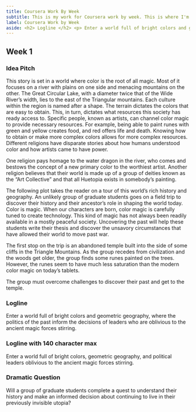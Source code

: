```yaml
---
title: Coursera Work By Week
subtitle: This is my work for Coursera work by week. This is where I'm putting each of my weekly posts.
label: Coursera Work by Week
aside: <h2> Logline </h2> <p> Enter a world full of bright colors and geometric geometries, where the politics of the past inform the leaders' decisions while oblivous to the ancient magic forces stirring. </p>
---
```

## Week 1

### Idea Pitch

This story is set in a world where color is the root of all magic. Most of it focuses on a river with plains on one side and menacing mountains on the other. The Great Circular Lake, with a diameter twice that of the Wide River’s width, lies to the east of the Triangular mountains. Each culture within the region is named after a shape. The terrain dictates the colors that are easy to obtain. This, in turn, dictates what resources this society has ready access to. Specific people, known as artists, can channel color magic to provide necessary resources. For example, being able to paint runes with green and yellow creates food, and red offers life and death. Knowing how to obtain or make more complex colors allows for more complex resources. Different religions have disparate stories about how humans understood color and how artists came to have power.

One religion pays homage to the water dragon in the river, who comes and bestows the concept of a new primary color to the worthiest artist. Another religion believes that their world is made up of a group of deities known as the “Art Collective” and that all Huetopia exists in somebody’s painting.

The following plot takes the reader on a tour of this world’s rich history and geography. An unlikely group of graduate students goes on a field trip to discover their history and their ancestor’s role in shaping the world today. Color is magic. When our characters are born, color magic is carefully tuned to create technology. This kind of magic has not always been readily available in a mostly peaceful society. Uncovering the past will help these students write their thesis and discover the unsavory circumstances that have allowed their world to move past war.

The first stop on the trip is an abandoned temple built into the side of some cliffs in the Triangle Mountains. As the group recedes from civilization and the woods get older, the group finds some runes painted on the trees. However, the runes seem to have much less saturation than the modern color magic on today’s tablets.

The group must overcome challenges to discover their past and get to the temple.

### Logline

Enter a world full of bright colors and geometric geography, where the politics of the past inform the decisions of leaders who are oblivious to the ancient magic forces stirring.

### Logline with 140 character max

Enter a world full of bright colors, geometric geography, and political leaders oblivious to the ancient magic forces stirring.

### Dramatic Question

Will a group of graduate students complete a quest to understand their history and make an informed decision about continuing to live in their previously invisible utopia?
